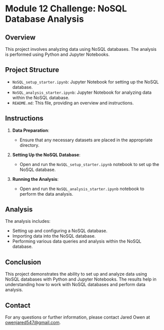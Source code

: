# Module 12 Challenge: NoSQL Database Analysis

## Overview

This project involves analyzing data using NoSQL databases. The analysis is performed using Python and Jupyter Notebooks.

## Project Structure

- `NoSQL_setup_starter.ipynb`: Jupyter Notebook for setting up the NoSQL database.
- `NoSQL_analysis_starter.ipynb`: Jupyter Notebook for analyzing data within the NoSQL database.
- `README.md`: This file, providing an overview and instructions.

## Instructions

1. **Data Preparation**:
   - Ensure that any necessary datasets are placed in the appropriate directory.

2. **Setting Up the NoSQL Database**:
   - Open and run the `NoSQL_setup_starter.ipynb` notebook to set up the NoSQL database.

3. **Running the Analysis**:
   - Open and run the `NoSQL_analysis_starter.ipynb` notebook to perform the data analysis.

## Analysis

The analysis includes:
- Setting up and configuring a NoSQL database.
- Importing data into the NoSQL database.
- Performing various data queries and analysis within the NoSQL database.

## Conclusion

This project demonstrates the ability to set up and analyze data using NoSQL databases with Python and Jupyter Notebooks. The results help in understanding how to work with NoSQL databases and perform data analysis.

## Contact

For any questions or further information, please contact Jared Owen at owenjared547@gmail.com.
